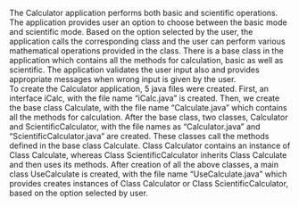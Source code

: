 The Calculator application performs both basic and scientific operations. The application provides
user an option to choose between the basic mode and scientific mode. Based on the option
selected by the user, the application calls the corresponding class and the user can perform
various mathematical operations provided in the class. There is a base class in the application
which contains all the methods for calculation, basic as well as scientific. The application
validates the user input also and provides appropriate messages when wrong input is given by
the user.<br>
To create the Calculator application, 5 java files were created. First, an interface iCalc, with the
file name “iCalc.java” is created. Then, we create the base class Calculate, with the file name
“Calculate.java” which contains all the methods for calculation. After the base class, two classes,
Calculator and ScientificCalculator, with the file names as “Calculator.java” and
“ScientificCalculator.java” are created. These classes call the methods defined in the base class
Calculate. Class Calculator contains an instance of Class Calculate, whereas Class
ScientificCalculator inherits Class Calculate and then uses its methods. After creation of all the
above classes, a main class UseCalculate is created, with the file name “UseCalculate.java”
which provides creates instances of Class Calculator or Class ScientificCalculator, based on the
option selected by user.
